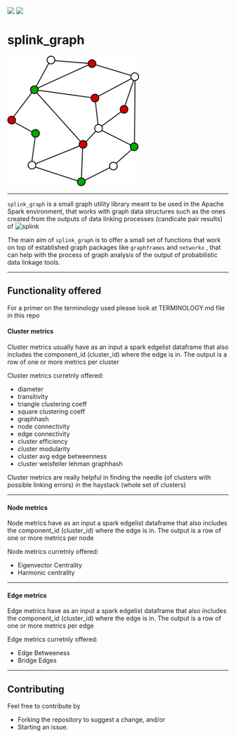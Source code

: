 
![](https://img.shields.io/badge/spark-%3E%3D2.4.5-orange) ![](https://img.shields.io/badge/pyarrow-%3C%3D%200.14.1-blue)

# splink_graph




![](https://github.com/moj-analytical-services/splink_graph/raw/master/notebooks/splink_graph300x297.png)

---


`splink_graph` is a small graph utility library meant to be used in the Apache Spark environment, that works with graph data structures 
such as the ones created from the outputs of data linking processes (candicate pair results) of ![splink](https://github.com/moj-analytical-services/splink) 

The main aim of `splink_graph` is to offer a small set of functions that work on top of established graph packages like `graphframes` and `networkx`  , that can help with the process of graph analysis of the output of probabilistic data linkage tools.

---

## Functionality offered

For a primer on the terminology used please look at TERMINOLOGY.md file in this repo


####  Cluster metrics

Cluster metrics usually have as an input a spark edgelist dataframe that also includes the component_id (cluster_id) where the edge is in.
The output is a row of one or more metrics per cluster

Cluster metrics curretnly offered: 

- diameter
- transitivity
- triangle clustering coeff
- square clustering coeff
- graphhash
- node connectivity
- edge connectivity
- cluster efficiency
- cluster modularity
- cluster avg edge betweenness
- cluster weisfeiler lehman graphhash

Cluster metrics are really helpful in finding the needle (of clusters with possible linking errors) in the haystack (whole set of clusters)

---

####  Node metrics

Node metrics  have as an input a spark edgelist dataframe that also includes the component_id (cluster_id) where the edge is in.
The output is a row of one or more metrics per node

Node metrics curretnly offered: 

- Eigenvector Centrality 
- Harmonic centrality

---

####  Edge metrics

Edge metrics  have as an input a spark edgelist dataframe that also includes the component_id (cluster_id) where the edge is in.
The output is a row of one or more metrics per edge

Edge metrics curretnly offered: 

- Edge Betweeness
- Bridge Edges


---


## Contributing

Feel free to contribute by 

 * Forking the repository to suggest a change, and/or
 * Starting an issue.